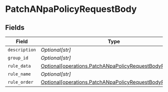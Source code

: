 # PatchANpaPolicyRequestBody


## Fields

| Field                                                                                                                          | Type                                                                                                                           | Required                                                                                                                       | Description                                                                                                                    | Example                                                                                                                        |
| ------------------------------------------------------------------------------------------------------------------------------ | ------------------------------------------------------------------------------------------------------------------------------ | ------------------------------------------------------------------------------------------------------------------------------ | ------------------------------------------------------------------------------------------------------------------------------ | ------------------------------------------------------------------------------------------------------------------------------ |
| `description`                                                                                                                  | *Optional[str]*                                                                                                                | :heavy_minus_sign:                                                                                                             | N/A                                                                                                                            | <string>                                                                                                                       |
| `group_id`                                                                                                                     | *Optional[str]*                                                                                                                | :heavy_minus_sign:                                                                                                             | N/A                                                                                                                            | <string>                                                                                                                       |
| `rule_data`                                                                                                                    | [Optional[operations.PatchANpaPolicyRequestBodyRuleData]](undefined/models/operations/patchanpapolicyrequestbodyruledata.md)   | :heavy_minus_sign:                                                                                                             | N/A                                                                                                                            |                                                                                                                                |
| `rule_name`                                                                                                                    | *Optional[str]*                                                                                                                | :heavy_minus_sign:                                                                                                             | N/A                                                                                                                            | <string>                                                                                                                       |
| `rule_order`                                                                                                                   | [Optional[operations.PatchANpaPolicyRequestBodyRuleOrder]](undefined/models/operations/patchanpapolicyrequestbodyruleorder.md) | :heavy_minus_sign:                                                                                                             | N/A                                                                                                                            |                                                                                                                                |